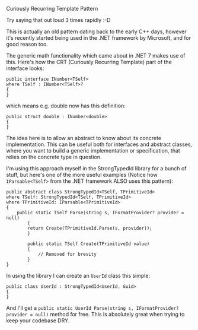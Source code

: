 
Curiously Recurring Template Pattern

Try saying that out loud 3 times rapidly :-D

This is actually an old pattern dating back to the early C++ days, however it's recently started being used in the .NET framework by Microsoft, and for good reason too.

The generic math functionality which came about in .NET 7 makes use of this. Here's how the CRT (Curiously Recurring Template) part of the interface looks:

```
public interface INumber<TSelf> 
where TSelf : INumber<TSelf>?
{
}
```
  
which means e.g. double now has this definition:
```
public struct double : INumber<double>
{
}
```
  
The idea here is to allow an abstract to know about its concrete implementation. This can be useful both for interfaces and abstract classes, where you want to build a generic implementation or specification, that relies on the concrete type in question.

I'm using this approach myself in the StrongTypedId library for a bunch of stuff, but here's one of the more useful examples (Notice how `IParsable<TSelf>` from the .NET framework ALSO uses this pattern):

```
public abstract class StrongTypedId<TSelf, TPrimitiveId>
where TSelf: StrongTypedId<TSelf, TPrimitiveId>
where TPrimitiveId: IParsable<TPrimitiveId>
{
	public static TSelf Parse(string s, IFormatProvider? provider = null)
        {
		return Create(TPrimitiveId.Parse(s, provider));
        }
        
        public static TSelf Create(TPrimitiveId value)
        {
        	// Removed for brevity
        }
}
```

In using the library I can create an `UserId` class this simple:

```
public class UserId : StrongTypedId<UserId, Guid>
{
}
```

And I'll get a  `public static UserId Parse(string s, IFormatProvider? provider = null)` method for free. This is absolutely great when trying to keep your codebase DRY.
